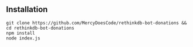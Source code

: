 ## Installation
```
git clone https://github.com/MercyDoesCode/rethinkdb-bot-donations && cd rethinkdb-bot-donations
npm install
node index.js
```
